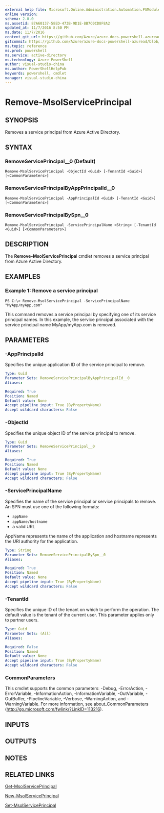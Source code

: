 ```yaml
---
external help file: Microsoft.Online.Administration.Automation.PSModule.dll-Help.xml
online version:
schema: 2.0.0
ms.assetid: 87A60137-58ED-473B-9D1E-BB7C0CD8F8A2
updated_at: 11/7/2016 8:50 PM
ms.date: 11/7/2016
content_git_url: https://github.com/Azure/azure-docs-powershell-azuread/blob/master/Azure%20AD%20Cmdlets/MSOnline/v1/Remove-MsolServicePrincipal.md
gitcommit: https://github.com/Azure/azure-docs-powershell-azuread/blob/e45b51fd816f025d32fa17a27b0e7eafee1289da/Azure%20AD%20Cmdlets/MSOnline/v1/Remove-MsolServicePrincipal.md
ms.topic: reference
ms.prod: powershell
ms.service: active-directory
ms.technology: Azure PowerShell
author: visual-studio-china
ms.author: PowerShellHelpPub
keywords: powershell, cmdlet
manager: visual-studio-china
---
```


# Remove-MsolServicePrincipal

## SYNOPSIS
Removes a service principal from Azure Active Directory.

## SYNTAX

### RemoveServicePrincipal__0 (Default)
```
Remove-MsolServicePrincipal -ObjectId <Guid> [-TenantId <Guid>] [<CommonParameters>]
```

### RemoveServicePrincipalByAppPrincipalId__0
```
Remove-MsolServicePrincipal -AppPrincipalId <Guid> [-TenantId <Guid>] [<CommonParameters>]
```

### RemoveServicePrincipalBySpn__0
```
Remove-MsolServicePrincipal -ServicePrincipalName <String> [-TenantId <Guid>] [<CommonParameters>]
```

## DESCRIPTION
The **Remove-MsolServicePrincipal** cmdlet removes a service principal from  Azure Active Directory.

## EXAMPLES

### Example 1: Remove a service principal
```
PS C:\> Remove-MsolServicePrincipal -ServicePrincipalName "MyApp/myApp.com"
```

This command removes a service principal by specifying one of its service principal names.
In this example, the service principal associated with the service principal name MyApp/myApp.com is removed.

## PARAMETERS

### -AppPrincipalId
Specifies the unique application ID of the service principal to remove.

```yaml
Type: Guid
Parameter Sets: RemoveServicePrincipalByAppPrincipalId__0
Aliases:

Required: True
Position: Named
Default value: None
Accept pipeline input: True (ByPropertyName)
Accept wildcard characters: False
```

### -ObjectId
Specifies the unique object ID of the service principal to remove.

```yaml
Type: Guid
Parameter Sets: RemoveServicePrincipal__0
Aliases:

Required: True
Position: Named
Default value: None
Accept pipeline input: True (ByPropertyName)
Accept wildcard characters: False
```

### -ServicePrincipalName
Specifies the name of the service principal or service principals to remove.
An SPN must use one of the following formats:

* `appName`
* `appName/hostname`
* a valid URL

AppName represents the name of the application and hostname represents the URI authority for the application.

```yaml
Type: String
Parameter Sets: RemoveServicePrincipalBySpn__0
Aliases:

Required: True
Position: Named
Default value: None
Accept pipeline input: True (ByPropertyName)
Accept wildcard characters: False
```

### -TenantId
Specifies the unique ID of the tenant on which to perform the operation.
The default value is the tenant of the current user.
This parameter applies only to partner users.

```yaml
Type: Guid
Parameter Sets: (All)
Aliases:

Required: False
Position: Named
Default value: None
Accept pipeline input: True (ByPropertyName)
Accept wildcard characters: False
```

### CommonParameters
This cmdlet supports the common parameters: -Debug, -ErrorAction, -ErrorVariable, -InformationAction, -InformationVariable, -OutVariable, -OutBuffer, -PipelineVariable, -Verbose, -WarningAction, and -WarningVariable. For more information, see about_CommonParameters (http://go.microsoft.com/fwlink/?LinkID=113216).

## INPUTS

## OUTPUTS

## NOTES

## RELATED LINKS
[Get-MsolServicePrincipal](xref:MSOnline/v1/Get-MsolServicePrincipal.md)

[New-MsolServicePrincipal](xref:MSOnline/v1/New-MsolServicePrincipal.md)

[Set-MsolServicePrincipal](xref:MSOnline/v1/Set-MsolServicePrincipal.md)
